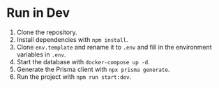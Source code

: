 # Run in Dev

1. Clone the repository.
2. Install dependencies with `npm install`.
3. Clone `env.template` and rename it to `.env` and fill in the environment variables in `.env`.
4. Start the database with `docker-compose up -d`.
5. Generate the Prisma client with `npx prisma generate`.
6. Run the project with `npm run start:dev`.
